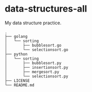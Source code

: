 # data-structures-all
My data structure practice.
```
.
├── golang
│   └── sorting
│       ├── bubblesort.go
│       └── selectionsort.go
├── python
│   └── sorting
│       ├── bubblesort.py
│       ├── insertionsort.py
│       ├── mergesort.py
│       └── selectionsort.py
├── LICENSE
└── README.md
```